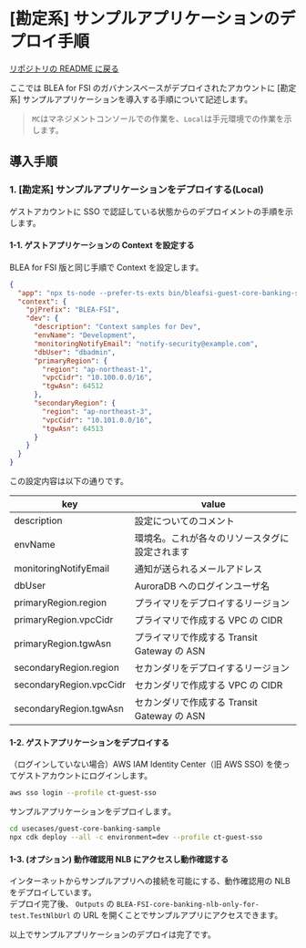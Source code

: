 # [勘定系] サンプルアプリケーションのデプロイ手順

[リポジトリの README に戻る](../../README.md)

ここでは BLEA for FSI のガバナンスベースがデプロイされたアカウントに [勘定系] サンプルアプリケーションを導入する手順について記述します。

> `MC`はマネジメントコンソールでの作業を、`Local`は手元環境での作業を示します。

## 導入手順

### 1. [勘定系] サンプルアプリケーションをデプロイする(Local)

ゲストアカウントに SSO で認証している状態からのデプロイメントの手順を示します。

#### 1-1. ゲストアプリケーションの Context を設定する

BLEA for FSI 版と同じ手順で Context を設定します。

```json
{
  "app": "npx ts-node --prefer-ts-exts bin/bleafsi-guest-core-banking-sample.ts",
  "context": {
    "pjPrefix": "BLEA-FSI",
    "dev": {
      "description": "Context samples for Dev",
      "envName": "Development",
      "monitoringNotifyEmail": "notify-security@example.com",
      "dbUser": "dbadmin",
      "primaryRegion": {
        "region": "ap-northeast-1",
        "vpcCidr": "10.100.0.0/16",
        "tgwAsn": 64512
      },
      "secondaryRegion": {
        "region": "ap-northeast-3",
        "vpcCidr": "10.101.0.0/16",
        "tgwAsn": 64513
      }
    }
  }
}
```

この設定内容は以下の通りです。

| key                     | value                                          |
| ----------------------- | ---------------------------------------------- |
| description             | 設定についてのコメント                         |
| envName                 | 環境名。これが各々のリソースタグに設定されます |
| monitoringNotifyEmail   | 通知が送られるメールアドレス                   |
| dbUser                  | AuroraDB へのログインユーザ名                  |
| primaryRegion.region    | プライマリをデプロイするリージョン             |
| primaryRegion.vpcCidr   | プライマリで作成する VPC の CIDR               |
| primaryRegion.tgwAsn    | プライマリで作成する Transit Gateway の ASN    |
| secondaryRegion.region  | セカンダリをデプロイするリージョン             |
| secondaryRegion.vpcCidr | セカンダリで作成する VPC の CIDR               |
| secondaryRegion.tgwAsn  | セカンダリで作成する Transit Gateway の ASN    |

#### 1-2. ゲストアプリケーションをデプロイする

（ログインしていない場合）AWS IAM Identity Center（旧 AWS SSO) を使ってゲストアカウントにログインします。

```sh
aws sso login --profile ct-guest-sso
```

サンプルアプリケーションをデプロイします。

```sh
cd usecases/guest-core-banking-sample
npx cdk deploy --all -c environment=dev --profile ct-guest-sso
```

#### 1-3. (オプション) 動作確認用 NLB にアクセスし動作確認する

インターネットからサンプルアプリへの接続を可能にする、動作確認用の NLB をデプロイしています。  
デプロイ完了後、 `Outputs` の `BLEA-FSI-core-banking-nlb-only-for-test.TestNlbUrl` の URL を開くことでサンプルアプリにアクセスできます。

以上でサンプルアプリケーションのデプロイは完了です。
